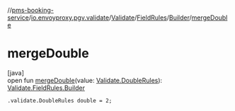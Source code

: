 //[pms-booking-service](../../../../../index.md)/[io.envoyproxy.pgv.validate](../../../index.md)/[Validate](../../index.md)/[FieldRules](../index.md)/[Builder](index.md)/[mergeDouble](merge-double.md)

# mergeDouble

[java]\
open fun [mergeDouble](merge-double.md)(value: [Validate.DoubleRules](../../-double-rules/index.md)): [Validate.FieldRules.Builder](index.md)

`.validate.DoubleRules double = 2;`